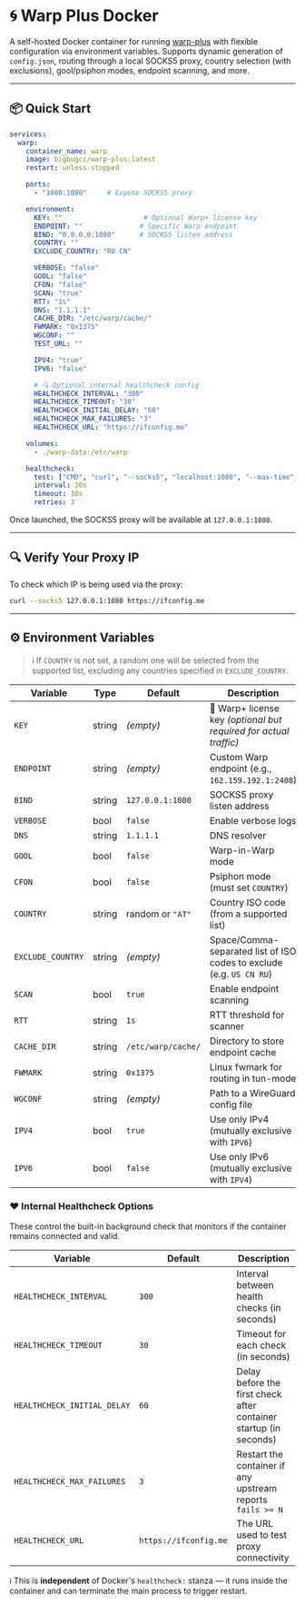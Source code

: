 # 🌀 Warp Plus Docker

A self-hosted Docker container for running [warp-plus](https://github.com/bepass-org/warp-plus) with flexible configuration via environment variables. Supports dynamic generation of `config.json`, routing through a local SOCKS5 proxy, country selection (with exclusions), gool/psiphon modes, endpoint scanning, and more.

---

## 📦 Quick Start

```yaml
services:
  warp:
    container_name: warp
    image: bigbugcc/warp-plus:latest
    restart: unless-stopped

    ports:
      - "1080:1080"     # Expose SOCKS5 proxy

    environment:
      KEY: ""                    # Optional Warp+ license key
      ENDPOINT: ""              # Specific Warp endpoint
      BIND: "0.0.0.0:1080"      # SOCKS5 listen address
      COUNTRY: ""
      EXCLUDE_COUNTRY: "RU CN"

      VERBOSE: "false"
      GOOL: "false"
      CFON: "false"
      SCAN: "true"
      RTT: "1s"
      DNS: "1.1.1.1"
      CACHE_DIR: "/etc/warp/cache/"
      FWMARK: "0x1375"
      WGCONF: ""
      TEST_URL: ""

      IPV4: "true"
      IPV6: "false"

      # 🔍 Optional internal healthcheck config
      HEALTHCHECK_INTERVAL: "300"
      HEALTHCHECK_TIMEOUT: "30"
      HEALTHCHECK_INITIAL_DELAY: "60"
      HEALTHCHECK_MAX_FAILURES: "3"
      HEALTHCHECK_URL: "https://ifconfig.me"

    volumes:
      - ./warp-data:/etc/warp

    healthcheck:
      test: ["CMD", "curl", "--socks5", "localhost:1080", "--max-time", "5", "https://ifconfig.me"]
      interval: 30s
      timeout: 10s
      retries: 3
```

Once launched, the SOCKS5 proxy will be available at `127.0.0.1:1080`.

---

## 🔍 Verify Your Proxy IP

To check which IP is being used via the proxy:

```bash
curl --socks5 127.0.0.1:1080 https://ifconfig.me
```

---

## ⚙️ Environment Variables

> ℹ️ If `COUNTRY` is not set, a random one will be selected from the supported list, excluding any countries specified in `EXCLUDE_COUNTRY`.

| Variable          | Type   | Default            | Description                                                          |
| ----------------- | ------ | ------------------ | -------------------------------------------------------------------- |
| `KEY`             | string | *(empty)*          | 🔑 Warp+ license key *(optional but required for actual traffic)*    |
| `ENDPOINT`        | string | *(empty)*          | Custom Warp endpoint (e.g., `162.159.192.1:2408`)                    |
| `BIND`            | string | `127.0.0.1:1080`   | SOCKS5 proxy listen address                                          |
| `VERBOSE`         | bool   | `false`            | Enable verbose logs                                                  |
| `DNS`             | string | `1.1.1.1`          | DNS resolver                                                         |
| `GOOL`            | bool   | `false`            | Warp-in-Warp mode                                                    |
| `CFON`            | bool   | `false`            | Psiphon mode (must set `COUNTRY`)                                    |
| `COUNTRY`         | string | random or `"AT"`   | Country ISO code (from a supported list)                             |
| `EXCLUDE_COUNTRY` | string | *(empty)*          | Space/Comma-separated list of ISO codes to exclude (e.g. `US CN RU`) |
| `SCAN`            | bool   | `true`             | Enable endpoint scanning                                             |
| `RTT`             | string | `1s`               | RTT threshold for scanner                                            |
| `CACHE_DIR`       | string | `/etc/warp/cache/` | Directory to store endpoint cache                                    |
| `FWMARK`          | string | `0x1375`           | Linux fwmark for routing in tun-mode                                 |
| `WGCONF`          | string | *(empty)*          | Path to a WireGuard config file                                      |
| `IPV4`            | bool   | `true`             | Use only IPv4 (mutually exclusive with `IPV6`)                       |
| `IPV6`            | bool   | `false`            | Use only IPv6 (mutually exclusive with `IPV4`)                       |

### ❤️ Internal Healthcheck Options

These control the built-in background check that monitors if the container remains connected and valid.

| Variable                    | Default               | Description                                                       |
| --------------------------- | --------------------- | ----------------------------------------------------------------- |
| `HEALTHCHECK_INTERVAL`      | `300`                 | Interval between health checks (in seconds)                       |
| `HEALTHCHECK_TIMEOUT`       | `30`                  | Timeout for each check (in seconds)                               |
| `HEALTHCHECK_INITIAL_DELAY` | `60`                  | Delay before the first check after container startup (in seconds) |
| `HEALTHCHECK_MAX_FAILURES`  | `3`                   | Restart the container if any upstream reports `fails >= N`        |
| `HEALTHCHECK_URL`           | `https://ifconfig.me` | The URL used to test proxy connectivity                           |

ℹ️ This is **independent** of Docker's `healthcheck:` stanza — it runs inside the container and can terminate the main process to trigger restart.
